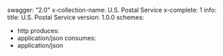 swagger: "2.0"
x-collection-name: U.S. Postal Service
x-complete: 1
info:
  title: U.S. Postal Service
  version: 1.0.0
schemes:
- http
produces:
- application/json
consumes:
- application/json